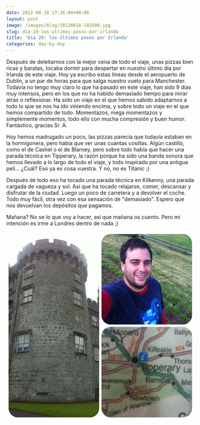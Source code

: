 ```yaml
---
date: 2012-08-18 17:26:04+00:00
layout: post
image: /images/blog/20120818-182500.jpg
slug: dia-29-los-ultimos-pasos-por-irlanda
title: 'Día 29: los últimos pasos por Irlanda'
categories: day-by-day
---
```


Después de deleitarnos con la mejor cena de todo el viaje, unas pizzas bien ricas y baratas, tocaba dormir para despertar en nuestro último día por Irlanda de este viaje. Hoy ya escribo estas líneas desde el aeropuerto de Dublín, a un par de horas para que salga nuestro vuelo para Manchester. Todavía no tengo muy claro lo que ha pasado en este viaje, han sido 9 días muy intensos, pero en los que no ha habido demasiado tiempo para mirar atrás o reflexionar. Ha sido un viaje en el que hemos sabido adaptarnos a todo lo que se nos ha ido viniendo encima, y sobre todo un viaje en el que hemos compartido de todo. Momentazos, mega momentazos y simplemente momentos, todo ello con mucha compresión y buen humor. Fantástico, gracias Sr. A.

Hoy hemos madrugado un poco, las pizzas parecía que todavía estaban en la hormigonera, pero había que ver unas cuantas cosillas. Algún castillo, como el de Cashel o el de Blarney, pero sobre todo había que hacer una parada técnica en Tipperary, la razón porque ha sido una banda sonora que hemos llevado a lo largo de todo el viaje, y todo inspirado por una antigua peli... ¿Cuál? Eso ya es cosa vuestra. Y no, no es Titanic ;)

Después de todo eso ha tocado una parada técnica en Kilkenny, una parada cargada de vagueza y sol. Así que ha tocado relajarse, comer, descansar y disfrutar de la ciudad. Luego un poco de carretera y a devolver el coche. Todo muy fácil, otra vez con esa sensación de "demasiado". Espero que nos devuelvan los depósitos que pagamos.

Mañana? No se lo que voy a hacer, así que mañana os cuento. Pero mi intención es irme a Londres dentro de nada ;)

[![20120818-182500.jpg](/images/blog/20120818-182500.jpg)](/images/blog/20120818-182500.jpg)

